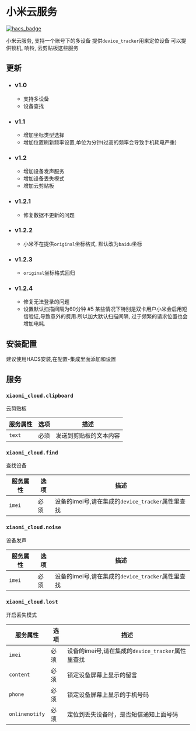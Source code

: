 <!--
 * @Author        : fineemb
 * @Github        : https://github.com/fineemb
 * @Description   : 
 * @Date          : 2020-08-26 16:20:12
 * @LastEditors   : fineemb
 * @LastEditTime  : 2021-01-05 00:57:24
-->

# 小米云服务

[![hacs_badge](https://img.shields.io/badge/HACS-Default-orange.svg)](https://github.com/custom-components/hacs)

小米云服务, 支持一个账号下的多设备
提供`device_tracker`用来定位设备
可以提供锁机, 响铃, 云剪贴板这些服务

## 更新

+ ### v1.0
  + 支持多设备
  + 设备查找
+ ### v1.1
  + 增加坐标类型选择
  + 增加位置刷新频率设置,单位为分钟(过高的频率会导致手机耗电严重)

+ ### v1.2
  + 增加设备发声服务
  + 增加设备丢失模式
  + 增加云剪贴板
  
+ ### v1.2.1
  + 修复数据不更新的问题

+ ### v1.2.2
  + 小米不在提供`original`坐标格式, 默认改为`baidu`坐标
  
+ ### v1.2.3
  + `original`坐标格式回归

+ ### v1.2.4
  + 修复无法登录的问题
  + 设置默认扫描间隔为60分钟 #5
    某些情况下特别是双卡用户小米会启用短信验证,导致意外的费用.所以加大默认扫描间隔, 过于频繁的请求位置也会增加电耗.

## 安装配置

建议使用HACS安装,在配置-集成里面添加和设置

## 服务

### `xiaomi_cloud.clipboard`
云剪贴板

| 服务属性 | 选项 | 描述|
|---------|------|----|
|`text`   | 必须 | 发送到剪贴板的文本内容|

### `xiaomi_cloud.find`
查找设备

| 服务属性 | 选项 | 描述|
|---------|------|----|
|`imei`   | 必须 | 设备的imei号,请在集成的`device_tracker`属性里查找|

### `xiaomi_cloud.noise`
设备发声

| 服务属性 | 选项 | 描述|
|---------|------|----|
|`imei`   | 必须 | 设备的imei号,请在集成的`device_tracker`属性里查找|

### `xiaomi_cloud.lost`
开启丢失模式

| 服务属性 | 选项 | 描述|
|---------|------|----|
|`imei`   | 必须 | 设备的imei号,请在集成的`device_tracker`属性里查找|
|`content`   | 必须 | 锁定设备屏幕上显示的留言|
|`phone`   | 必须 | 锁定设备屏幕上显示的手机号码|
|`onlinenotify`   | 必须 | 定位到丢失设备时，是否短信通知上面号码|

